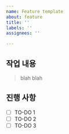 ```yaml
---
name: Feature template
about: feature
title: ''
labels: ''
assignees: ''

---
```


## 작업 내용

>blah blah

## 진행 사항
- [ ] TO-DO 1
- [ ] TO-DO 2
- [ ] TO-DO 3
